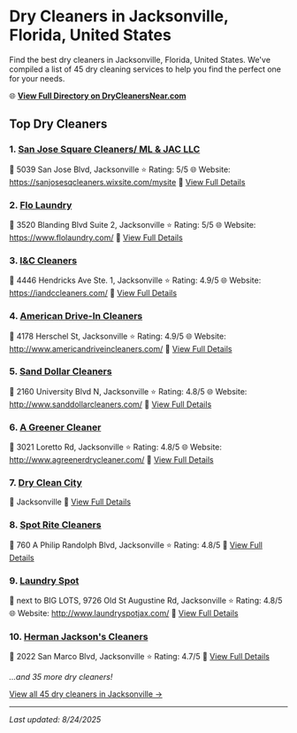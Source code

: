 # Dry Cleaners in Jacksonville, Florida, United States

Find the best dry cleaners in Jacksonville, Florida, United States. We've compiled a list of 45 dry cleaning services to help you find the perfect one for your needs.

🌐 **[View Full Directory on DryCleanersNear.com](https://drycleanersnear.com/city/US/Florida/Jacksonville)**

## Top Dry Cleaners

### 1. [San Jose Square Cleaners/ ML & JAC LLC](https://drycleanersnear.com/dryCleaner/687c4dafc1c8e3af4d07f9d2/san-jose-square-cleaners-ml-jac-llc)
📍 5039 San Jose Blvd, Jacksonville
⭐ Rating: 5/5
🌐 Website: https://sanjosesqcleaners.wixsite.com/mysite
🔗 [View Full Details](https://drycleanersnear.com/dryCleaner/687c4dafc1c8e3af4d07f9d2/san-jose-square-cleaners-ml-jac-llc)

### 2. [Flo Laundry](https://drycleanersnear.com/dryCleaner/687c4e31c1c8e3af4d07ff35/flo-laundry)
📍 3520 Blanding Blvd Suite 2, Jacksonville
⭐ Rating: 5/5
🌐 Website: https://www.flolaundry.com/
🔗 [View Full Details](https://drycleanersnear.com/dryCleaner/687c4e31c1c8e3af4d07ff35/flo-laundry)

### 3. [I&C Cleaners](https://drycleanersnear.com/dryCleaner/687c4dafc1c8e3af4d07f9f2/i-c-cleaners)
📍 4446 Hendricks Ave Ste. 1, Jacksonville
⭐ Rating: 4.9/5
🌐 Website: https://iandccleaners.com/
🔗 [View Full Details](https://drycleanersnear.com/dryCleaner/687c4dafc1c8e3af4d07f9f2/i-c-cleaners)

### 4. [American Drive-In Cleaners](https://drycleanersnear.com/dryCleaner/687c4db2c1c8e3af4d07fa44/american-drive-in-cleaners)
📍 4178 Herschel St, Jacksonville
⭐ Rating: 4.9/5
🌐 Website: http://www.americandriveincleaners.com/
🔗 [View Full Details](https://drycleanersnear.com/dryCleaner/687c4db2c1c8e3af4d07fa44/american-drive-in-cleaners)

### 5. [Sand Dollar Cleaners](https://drycleanersnear.com/dryCleaner/687c4db3c1c8e3af4d07fa81/sand-dollar-cleaners)
📍 2160 University Blvd N, Jacksonville
⭐ Rating: 4.8/5
🌐 Website: http://www.sanddollarcleaners.com/
🔗 [View Full Details](https://drycleanersnear.com/dryCleaner/687c4db3c1c8e3af4d07fa81/sand-dollar-cleaners)

### 6. [A Greener Cleaner](https://drycleanersnear.com/dryCleaner/687c4db4c1c8e3af4d07faa0/a-greener-cleaner)
📍 3021 Loretto Rd, Jacksonville
⭐ Rating: 4.8/5
🌐 Website: http://www.agreenerdrycleaner.com/
🔗 [View Full Details](https://drycleanersnear.com/dryCleaner/687c4db4c1c8e3af4d07faa0/a-greener-cleaner)

### 7. [Dry Clean City](https://drycleanersnear.com/dryCleaner/687c4e5fc1c8e3af4d08008a/dry-clean-city)
📍 Jacksonville
🔗 [View Full Details](https://drycleanersnear.com/dryCleaner/687c4e5fc1c8e3af4d08008a/dry-clean-city)

### 8. [Spot Rite Cleaners](https://drycleanersnear.com/dryCleaner/687c4ddfc1c8e3af4d07fcb6/spot-rite-cleaners)
📍 760 A Philip Randolph Blvd, Jacksonville
⭐ Rating: 4.8/5
🔗 [View Full Details](https://drycleanersnear.com/dryCleaner/687c4ddfc1c8e3af4d07fcb6/spot-rite-cleaners)

### 9. [Laundry Spot](https://drycleanersnear.com/dryCleaner/687c4df5c1c8e3af4d07fd65/laundry-spot)
📍 next to BIG LOTS, 9726 Old St Augustine Rd, Jacksonville
⭐ Rating: 4.8/5
🌐 Website: http://www.laundryspotjax.com/
🔗 [View Full Details](https://drycleanersnear.com/dryCleaner/687c4df5c1c8e3af4d07fd65/laundry-spot)

### 10. [Herman Jackson's Cleaners](https://drycleanersnear.com/dryCleaner/687c4db1c1c8e3af4d07fa25/herman-jackson-s-cleaners)
📍 2022 San Marco Blvd, Jacksonville
⭐ Rating: 4.7/5
🔗 [View Full Details](https://drycleanersnear.com/dryCleaner/687c4db1c1c8e3af4d07fa25/herman-jackson-s-cleaners)


*...and 35 more dry cleaners!*

[View all 45 dry cleaners in Jacksonville →](https://drycleanersnear.com/city/US/Florida/Jacksonville)

---

*Last updated: 8/24/2025*
